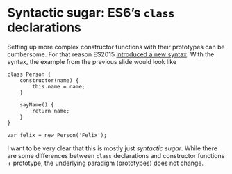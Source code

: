 Syntactic sugar: ES6’s `class` declarations
===========================================

Setting up more complex constructor functions with their prototypes can be cumbersome. For that reason ES2015 [introduced a new syntax](http://wiki.ecmascript.org/doku.php?id=strawman:maximally_minimal_classes). With the syntax, the example from the previous slide would look like

    class Person {
        constructor(name) {
            this.name = name;
        }

        sayName() {
            return name;
        }
    }

    var felix = new Person('Felix');

I want to be very clear that this is mostly just *syntactic sugar*. While there are some differences between `class` declarations and constructor functions + prototype, the underlying paradigm (prototypes) does not change.
